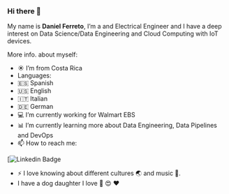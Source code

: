 ### Hi there 👋

My name is **Daniel Ferreto**, I’m a and Electrical Engineer and I have a deep interest on Data Science/Data Engineering and Cloud Computing with IoT devices. 

More info. about myself:

- :sunny: I’m from Costa Rica 
- Languages:
- :es: Spanish
- :us: English
- :it: Italian 
- :de: German
- :computer: I’m currently working for Walmart EBS
- :bar_chart: I’m currently learning more about Data Engineering, Data Pipelines and DevOps
- 📫 How to reach me: 

[![Linkedin Badge](https://img.shields.io/badge/-DanielFerreto-0e76a8?style=flat&labelcolor=0e76a8&logo=linkedin&logoColor=white&link=https://www.linkedin.com/in/luis-daniel-ferreto-chavarr%C3%ADa-102566b1/)
- ⚡ I love knowing about different cultures :earth_asia: and music :guitar:.
- I have a dog daughter I love :dog: :heart_eyes: :heart:

